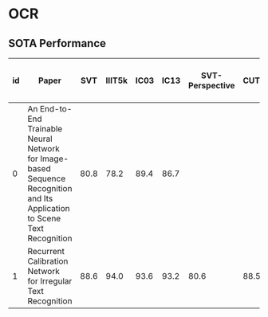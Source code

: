 # OCR
## SOTA Performance
| id | Paper | SVT | IIIT5k | IC03 | IC13 | SVT-Perspective | CUTE80 | IC15 | Total-Text (multi-oriented) | Total-Text (curved) | 
| --- | --- | --- | --- |--- |--- |--- |--- |--- |--- |--- |
| 0 | An End-to-End Trainable Neural Network for Image-based Sequence Recognition and Its Application to Scene Text Recognition | 80.8 |  78.2 | 89.4 |  86.7 |
| 1 |  Recurrent Calibration Network for Irregular Text Recognition | 88.6 | 94.0 | 93.6 | 93.2 | 80.6 | 88.5 | 77.1 | 76.3 | 66.7 |
